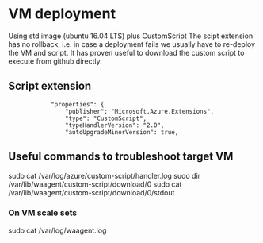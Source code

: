 # VM deployment
Using std image (ubuntu 16.04 LTS) plus CustomScript
The scipt extension has no rollback, i.e. in case a deployment fails we usually have to re-deploy
the VM and script.
It has proven useful to download the custom script to execute from github directly.

## Script extension
```
            "properties": {
                "publisher": "Microsoft.Azure.Extensions",
                "type": "CustomScript",
                "typeHandlerVersion": "2.0",
                "autoUpgradeMinorVersion": true,
```

## Useful commands to troubleshoot target VM
sudo cat /var/log/azure/custom-script/handler.log
sudo dir /var/lib/waagent/custom-script/download/0
sudo cat /var/lib/waagent/custom-script/download/0/stdout

### On VM scale sets
sudo cat /var/log/waagent.log

